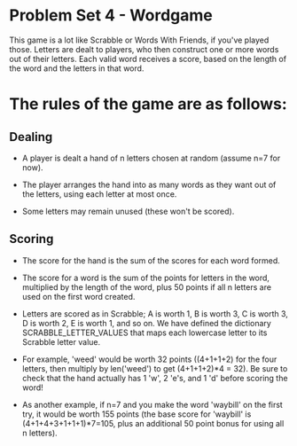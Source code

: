 # Problem Set 4 - Wordgame
This game is a lot like Scrabble or Words With Friends, if you've played those. Letters are dealt to players, who then construct one or more words out of their letters.
Each valid word receives a score, based on the length of the word and the letters in that word.

# The rules of the game are as follows:

## Dealing

- A player is dealt a hand of n letters chosen at random (assume n=7 for now).

- The player arranges the hand into as many words as they want out of the letters, using each letter at most once.

- Some letters may remain unused (these won't be scored).

## Scoring

- The score for the hand is the sum of the scores for each word formed.

- The score for a word is the sum of the points for letters in the word, multiplied by the length of the word, plus 50 points if all n letters are used on the first word created.

- Letters are scored as in Scrabble; A is worth 1, B is worth 3, C is worth 3, D is worth 2, E is worth 1, and so on. We have defined the dictionary SCRABBLE_LETTER_VALUES that maps each lowercase letter to its Scrabble letter value.

- For example, 'weed' would be worth 32 points ((4+1+1+2) for the four letters, then multiply by len('weed') to get (4+1+1+2)*4 = 32). Be sure to check that the hand actually has 1 'w', 2 'e's, and 1 'd' before scoring the word!

- As another example, if n=7 and you make the word 'waybill' on the first try, it would be worth 155 points (the base score for 'waybill' is (4+1+4+3+1+1+1)*7=105, plus an additional 50 point bonus for using all n letters).